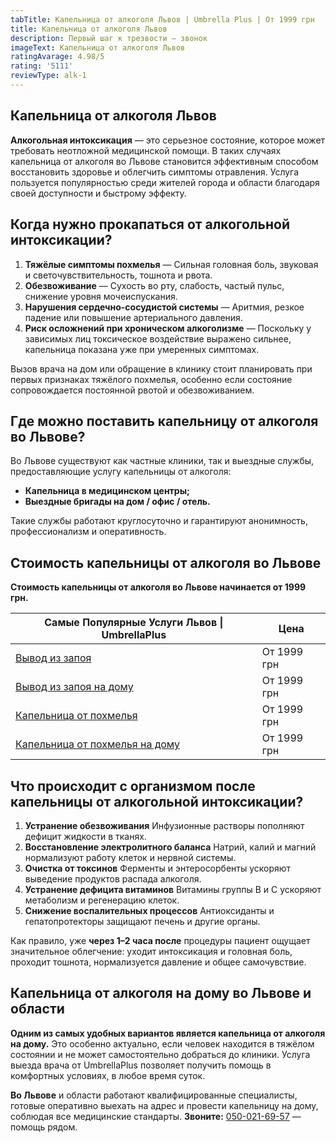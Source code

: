 ```yaml
---
tabTitle: Капельница от алкоголя Львов | Umbrella Plus | От 1999 грн
title: Капельница от алкоголя Львов
description: Первый шаг к трезвости — звонок
imageText: Капельница от алкоголя Львов
ratingAvarage: 4.98/5
rating: '5111'
reviewType: alk-1
---
```


## Капельница от алкоголя Львов

**Алкогольная интоксикация** — это серьезное состояние, которое может требовать неотложной медицинской помощи. В таких случаях капельница от алкоголя во Львове становится эффективным способом восстановить здоровье и облегчить симптомы отравления. Услуга пользуется популярностью среди жителей города и области благодаря своей доступности и быстрому эффекту.

## Когда нужно прокапаться от алкогольной интоксикации?

1. **Тяжёлые симптомы похмелья**
   — Сильная головная боль, звуковая и светочувствительность, тошнота и рвота.
2. **Обезвоживание**
   — Сухость во рту, слабость, частый пульс, снижение уровня мочеиспускания.
3. **Нарушения сердечно-сосудистой системы**
   — Аритмия, резкое падение или повышение артериального давления.
4. **Риск осложнений при хроническом алкоголизме**
   — Поскольку у зависимых лиц токсическое воздействие выражено сильнее, капельница показана уже при умеренных симптомах.

Вызов врача на дом или обращение в клинику стоит планировать при первых признаках тяжёлого похмелья, особенно если состояние сопровождается постоянной рвотой и обезвоживанием.

## Где можно поставить капельницу от алкоголя во Львове?

Во Львове существуют как частные клиники, так и выездные службы, предоставляющие услугу капельницы от алкоголя:

* **Капельница в медицинском центры;**
* **Выездные бригады на дом / офис / отель.**

Такие службы работают круглосуточно и гарантируют анонимность, профессионализм и оперативность.

## Стоимость капельницы от алкоголя во Львове

**Стоимость капельницы от алкоголя во Львове начинается от 1999 грн.**

| Самые Популярные Услуги Львов \| UmbrellaPlus                        | Цена        |
| -------------------------------------------------------------------- | ----------- |
| [Вывод из запоя](vivod-iz-zapoia-lvov)                               | От 1999 грн |
| [Вывод из запоя на дому](Vivod-iz-zapoia-na-domy-lvov)               | От 1999 грн |
| [Капельница от похмелья](Kapelnica_ot_alkogola_v-lvov)               | От 1999 грн |
| [Капельница от похмелья на дому](Kapelnica_ot_alkogola_na-domy-lvov) | От 1999 грн |

## Что происходит с организмом после капельницы от алкогольной интоксикации?

1. **Устранение обезвоживания**
   Инфузионные растворы пополняют дефицит жидкости в тканях.
2. **Восстановление электролитного баланса**
   Натрий, калий и магний нормализуют работу клеток и нервной системы.
3. **Очистка от токсинов**
   Ферменты и энтеросорбенты ускоряют выведение продуктов распада алкоголя.
4. **Устранение дефицита витаминов**
   Витамины группы B и C ускоряют метаболизм и регенерацию клеток.
5. **Снижение воспалительных процессов**
   Антиоксиданты и гепатопротекторы защищают печень и другие органы.

Как правило, уже **через 1–2 часа после** процедуры пациент ощущает значительное облегчение: уходит интоксикация и головная боль, проходит тошнота, нормализуется давление и общее самочувствие.

## Капельница от алкоголя на дому во Львове и области

**Одним из самых удобных вариантов является капельница от алкоголя на дому.** Это особенно актуально, если человек находится в тяжёлом состоянии и не может самостоятельно добраться до клиники. Услуга выезда врача от UmbrellaPlus позволяет получить помощь в комфортных условиях, в любое время суток.

**Во Львове** и области работают квалифицированные специалисты, готовые оперативно выехать на адрес и провести капельницу на дому, соблюдая все медицинские стандарты.
**Звоните:** [050-021-69-57](tel:0500216957) — помощь рядом.
